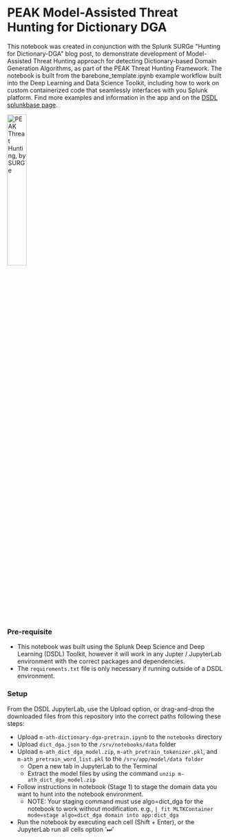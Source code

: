 # PEAK Model-Assisted Threat Hunting for Dictionary DGA

This notebook was created in conjunction with the Splunk SURGe "Hunting for Dictionary-DGA" blog post, to demonstrate development of Model-Assisted Threat Hunting approach for detecting Dictionary-based Domain Generation Algorithms, as part of the PEAK Threat Hunting Framework. The notebook is built from the barebone_template.ipynb example workflow built into the Deep Learning and Data Science Toolkit, including how to work on custom containerized code that seamlessly interfaces with you Splunk platform. Find more examples and information in the app and on the [DSDL splunkbase page](https://splunkbase.splunk.com/app/4607/#/details).

<img src="https://www.splunk.com/content/dam/splunk-blogs/images/en_us/2022/05/fetterman-math-conclusions.png" alt="PEAK Threat Hunting, by SURGe" style="width: 30%;">

### Pre-requisite

- This notebook was built using the Splunk Deep Science and Deep Learning (DSDL) Toolkit, however it will work in any Jupter / JupyterLab environment with the correct packages and dependencies.
- The `requirements.txt` file is only necessary if running outside of a DSDL environment.

### Setup

From the DSDL JupyterLab, use the Upload option, or drag-and-drop the downloaded files from this repository into the correct paths following these steps:

- Upload `m-ath-dictionary-dga-pretrain.ipynb` to the `notebooks` directory
- Upload `dict_dga.json` to the `/srv/notebooks/data` folder
- Upload `m-ath_dict_dga_model.zip`, `m-ath_pretrain_tokenizer.pkl`, and `m-ath_pretrain_word_list.pkl` to the `/srv/app/model/data folder`
    - Open a new tab in JupyterLab to the Terminal
    - Extract the model files by using the command `unzip m-ath_dict_dga_model.zip`
- Follow instructions in notebook (Stage 1) to stage the domain data you want to hunt into the notebook environment.
    - NOTE: Your staging command must use algo=dict_dga for the notebook to work without modification. e.g., `| fit MLTKContainer mode=stage algo=dict_dga domain into app:dict_dga`
- Run the notebook by executing each cell (Shift + Enter), or the JupyterLab run all cells option '⏭'


